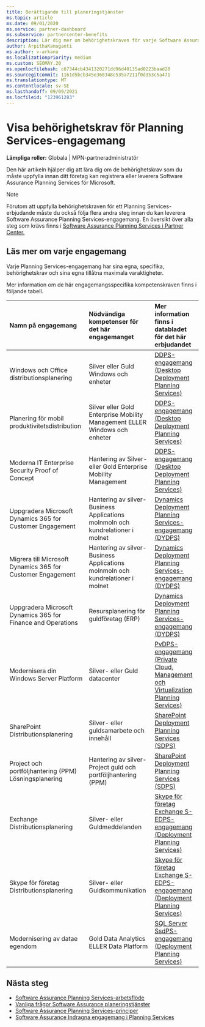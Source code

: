 ```yaml
---
title: Berättigande till planeringstjänster
ms.topic: article
ms.date: 09/01/2020
ms.service: partner-dashboard
ms.subservice: partnercenter-benefits
description: Lär dig mer om behörighetskraven för varje Software Assurance Planeringstjänster som ett företag kanske vill erbjuda företagskunder.
author: ArpithaKanuganti
ms.author: v-arkanu
ms.localizationpriority: medium
ms.custom: SEOMAY.20
ms.openlocfilehash: c67344cb4341320271dd96d40135ad0223baad28
ms.sourcegitcommit: 1161d5bcb345e368348c535a7211f0d353c5a471
ms.translationtype: MT
ms.contentlocale: sv-SE
ms.lasthandoff: 09/09/2021
ms.locfileid: "123961283"
---
```

# <a name="view-eligibility-requirements-for-planning-services-engagements"></a>Visa behörighetskrav för Planning Services-engagemang

**Lämpliga roller:** Globala | MPN-partneradministratör

Den här artikeln hjälper dig att lära dig om de behörighetskrav som du måste uppfylla innan ditt företag kan registrera eller leverera Software Assurance Planning Services för Microsoft.

>[!NOTE]
> Förutom att uppfylla behörighetskraven för ett Planning Services-erbjudande måste du också följa flera andra steg innan du kan leverera Software Assurance Planning Services-engagemang. En översikt över alla steg som krävs finns i [Software Assurance Planning Services i Partner Center.](software-assurance-dps.md)

## <a name="learn-more-about-each-engagement"></a>Läs mer om varje engagemang

Varje Planning Services-engagemang har sina egna, specifika, behörighetskrav och sina egna tillåtna maximala varaktigheter.

Mer information om de här engagemangsspecifika kompetenskraven finns i följande tabell.

| Namn på engagemang | Nödvändiga kompetenser för det här engagemanget | Mer information finns i databladet för det här erbjudandet |
|:--- |:--- |:--- |
| Windows och Office distributionsplanering  | Silver eller Guld Windows och enheter  |  [DDPS-engagemang (Desktop Deployment Planning Services)](https://go.microsoft.com/fwlink/?linkid=2116072)
| Planering för mobil produktivitetsdistribution  | Silver eller Gold Enterprise Mobility Management ELLER Windows och enheter  | [DDPS-engagemang (Desktop Deployment Planning Services)](https://go.microsoft.com/fwlink/?linkid=2116072) |  
| Moderna IT Enterprise Security Proof of Concept |  Hantering av Silver- eller Gold Enterprise Mobility Management  | [DDPS-engagemang (Desktop Deployment Planning Services)](https://go.microsoft.com/fwlink/?linkid=2116072) |  
| Uppgradera Microsoft Dynamics 365 for Customer Engagement  | Hantering av silver- Business Applications molnmoln och kundrelationer i molnet  | [Dynamics Deployment Planning Services-engagemang (DYDPS)](https://go.microsoft.com/fwlink/?linkid=2116073)
| Migrera till Microsoft Dynamics 365 for Customer Engagement  | Hantering av silver- Business Applications molnmoln och kundrelationer i molnet  | [Dynamics Deployment Planning Services-engagemang (DYDPS)](https://go.microsoft.com/fwlink/?linkid=2116073)
| Uppgradera Microsoft Dynamics 365 for Finance and Operations  | Resursplanering för guldföretag (ERP)  | [Dynamics Deployment Planning Services-engagemang (DYDPS)](https://go.microsoft.com/fwlink/?linkid=2116073)  |
| Modernisera din Windows Server Platform | Silver- eller Guld datacenter | [PvDPS-engagemang (Private Cloud, Management och Virtualization Planning Services)](https://go.microsoft.com/fwlink/?linkid=2115982) |
| SharePoint Distributionsplanering  | Silver- eller guldsamarbete och innehåll  | [SharePoint Deployment Planning Services (SDPS)](https://go.microsoft.com/fwlink/?linkid=2116074)  |
| Project och portföljhantering (PPM) Lösningsplanering  | Hantering av silver- Project guld och portföljhantering (PPM)  | [SharePoint Deployment Planning Services (SDPS)](https://go.microsoft.com/fwlink/?linkid=2116074)  |
| Exchange Distributionsplanering  | Silver- eller Guldmeddelanden  | [Skype för företag Exchange S-EDPS-engagemang (Deployment Planning Services)](https://go.microsoft.com/fwlink/?linkid=2116075)  |
Skype för företag Distributionsplanering  | Silver- eller Guldkommunikation  | [Skype för företag Exchange S-EDPS-engagemang (Deployment Planning Services)](https://go.microsoft.com/fwlink/?linkid=2116075)  |
| Modernisering av datae egendom  | Gold Data Analytics ELLER Data Platform  | [SQL Server SsdPS-engagemang (Deployment Planning Services)](https://go.microsoft.com/fwlink/?linkid=2116076)  |

## <a name="next-steps"></a>Nästa steg

- [Software Assurance Planning Services-arbetsflöde](https://go.microsoft.com/fwlink/?linkid=2115983)
- [Vanliga frågor Software Assurance planeringstjänster](https://go.microsoft.com/fwlink/?linkid=2116077)
- [Software Assurance Planning Services-principer](https://go.microsoft.com/fwlink/?linkid=2115984)
- [Software Assurance Indragna engagemang i Planning Services](https://query.prod.cms.rt.microsoft.com/cms/api/am/binary/RE4sln9)
